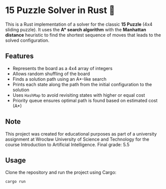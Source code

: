 # 15 Puzzle Solver in Rust 🧩

This is a Rust implementation of a solver for the classic **15 Puzzle** (4x4 sliding puzzle). It uses the **A\* search algorithm** with the **Manhattan distance** heuristic to find the shortest sequence of moves that leads to the solved configuration.

## Features

- Represents the board as a 4x4 array of integers
- Allows random shuffling of the board
- Finds a solution path using an A\*-like search
- Prints each state along the path from the initial configuration to the solution
- Uses `HashMap` to avoid revisiting states with higher or equal cost
- Priority queue ensures optimal path is found based on estimated cost (A*)

## Note
This project was created for educational purposes as part of a university assignment at Wrocław University of Science and Technology for the course Introduction to Artificial Intelligence.
Final grade: 5.5

## Usage

Clone the repository and run the project using Cargo:

```bash
cargo run


